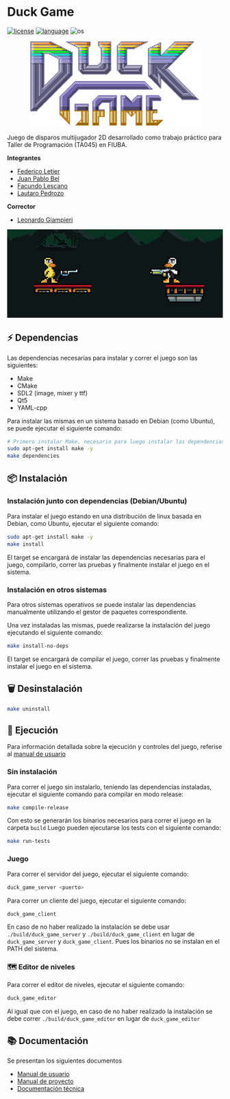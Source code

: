 # Duck Game

[![license](https://img.shields.io/badge/license-GPLv3-brightgreen.svg?style=flat-square)](https://www.gnu.org/licenses/gpl-3.0.html)
[![language](https://img.shields.io/badge/language-C++-pink.svg?style=flat-square)](https://cplusplus.com/)
![os](https://img.shields.io/badge/OS-linux-blue.svg?style=flat-square)

<p align="center">
  <img src="./client/data/logo.png" alt="Duck game logo" width="400">
</p>

Juego de disparos multijugador 2D desarrollado como trabajo práctico para Taller de Programación (TA045) en FIUBA.

**Integrantes**

- [Federico Letier](https://github.com/FedericoLetier)
- [Juan Pablo Bel](https://github.com/Juannbel)
- [Facundo Lescano](https://github.com/facundolescano0)
- [Lautaro Pedrozo](https://github.com/Lautarop03)

**Corrector**
- [Leonardo Giampieri](https://github.com/leogm99)

<p align="center">
  <img src="./docs/images/readme/banner.gif" alt="duck game gif" />
</p>


## ⚡️ Dependencias
Las dependencias necesarias para instalar y correr el juego son las siguientes:
- Make
- CMake
- SDL2 (image, mixer y ttf)
- Qt5
- YAML-cpp

Para instalar las mismas en un sistema basado en Debian (como Ubuntu), se puede ejecutar el siguiente comando:

```bash
# Primero instalar Make, necesario para luego instalar las dependencias y compilar
sudo apt-get install make -y
make dependencies
```

## 📦 Instalación
### Instalación junto con dependencias (Debian/Ubuntu)
Para instalar el juego estando en una distribución de linux basada en Debian, como Ubuntu, ejecutar el siguiente comando:

```bash
sudo apt-get install make -y
make install
```
El target se encargará de instalar las dependencias necesarias para el juego, compilarlo, correr las pruebas y finalmente instalar el juego en el sistema.

### Instalación en otros sistemas
Para otros sistemas operativos se puede instalar las dependencias manualmente utilizando el gestor de paquetes correspondiente.

Una vez instaladas las mismas, puede realizarse la instalación del juego ejecutando el siguiente comando:

```bash
make install-no-deps
```

El target se encargará de compilar el juego, correr las pruebas y finalmente instalar el juego en el sistema.

## 🗑️ Desinstalación

```bash
make uninstall
```

## 🚀 Ejecución

  Para información detallada sobre la ejecución y controles del juego, referise al [manual de usuario](./docs/manual-usuario.md)

### Sin instalación
Para correr el juego sin instalarlo, teniendo las dependencias instaladas, ejecutar el siguiente comando para compilar en modo release:

```bash
make compile-release
```
Con esto se generarán los binarios necesarios para correr el juego en la carpeta `build`
Luego pueden ejecutarse los tests con el siguiente comando:

```bash
make run-tests
```

### Juego
Para correr el servidor del juego, ejecutar el siguiente comando:

```bash
duck_game_server <puerto>
```

Para correr un cliente del juego, ejecutar el siguiente comando:

```bash
duck_game_client
```

  En caso de no haber realizado la instalación se debe usar `./build/duck_game_server` y `./build/duck_game_client` en lugar de `duck_game_server` y `duck_game_client`.
  Pues los binarios no se instalan en el PATH del sistema.

### 🗺️ Editor de niveles
Para correr el editor de niveles, ejecutar el siguiente comando:

```bash
duck_game_editor
```
  Al igual que con el juego, en caso de no haber realizado la instalación se debe correr `./build/duck_game_editor` en lugar de `duck_game_editor`

## 📚 Documentación

Se presentan los siguientes documentos
- [Manual de usuario](/docs/manual-usuario.md)
- [Manual de proyecto](/docs/manual-proyecto.md)
- [Documentación técnica](/docs/documentacion-tecnica.md)
